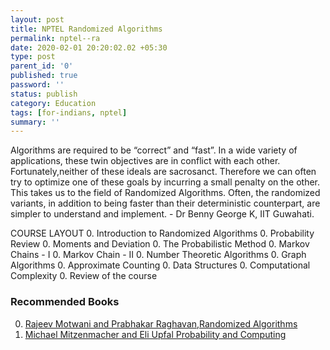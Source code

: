 ```yaml
---
layout: post
title: NPTEL Randomized Algorithms
permalink: nptel--ra
date: 2020-02-01 20:20:02.02 +05:30
type: post
parent_id: '0'
published: true
password: ''
status: publish
category: Education
tags: [for-indians, nptel]
summary: ''
---
```


Algorithms are required to be “correct” and “fast”. In a wide variety of applications, these twin objectives are in conflict with each other. Fortunately,neither of these ideals are sacrosanct. Therefore we can often try to optimize one of these goals by incurring a small penalty on the other. This takes us to the field of Randomized Algorithms. Often, the randomized variants, in addition to being faster than their deterministic counterpart, are simpler to understand and implement. - Dr Benny George K, IIT Guwahati.


COURSE LAYOUT
0. Introduction to Randomized Algorithms
0. Probability Review
0. Moments and Deviation
0. The Probabilistic Method
0. Markov Chains - I
0. Markov Chain - II
0. Number Theoretic Algorithms
0. Graph Algorithms
0. Approximate Counting
0. Data Structures
0. Computational Complexity
0. Review of the course


### Recommended Books
0. [Rajeev Motwani and Prabhakar Raghavan,Randomized Algorithms](https://amzn.to/2UhU0GM)
0. [Michael Mitzenmacher and Eli Upfal Probability and Computing](https://amzn.to/2u2p3vC)
